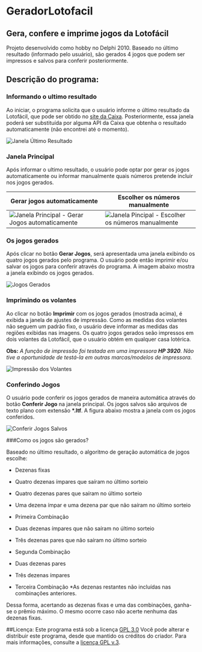 # GeradorLotofacil
## Gera, confere e imprime jogos da Lotofácil
Projeto desenvolvido como hobby no Delphi 2010. Baseado no último resultado (informado pelo usuário), são gerados 4 jogos que podem ser impressos
e salvos para conferir posteriormente.

## Descrição do programa:
### Informando o ultimo resultado
Ao iniciar, o programa solicita que o usuário informe o último resultado da Lotofácil, que pode ser obtido no [site da Caixa](http://loterias.caixa.gov.br/wps/portal/loterias/landing/lotofacil/).
Posteriormente, essa janela poderá ser substituída por alguma API da Caixa que obtenha o resultado automaticamente (não encontrei até o momento).

![Janela Último Resultado](http://i.imgur.com/JPcSvEW.png)

### **Janela Principal**
Após informar o ultimo resultado, o usuário pode optar por gerar os jogos  automaticamente ou informar manualmente quais números pretende incluir nos jogos gerados.

Gerar jogos automaticamente | Escolher os números manualmente
----------------------------|--------------------------------
![Janela Principal - Gerar Jogos automaticamente](http://i.imgur.com/WzWUEnm.png) | ![Janela Pincipal - Escolher os números manualmente](http://i.imgur.com/zKLUmwR.png)

### Os jogos gerados
Após clicar no botão **Gerar Jogos**, será apresentada uma janela exibindo os quatro jogos gerados pelo programa.
O usuário pode então imprimir e/ou salvar os jogos para conferir através do programa. A imagem abaixo mostra a janela exibindo os jogos gerados.

![Jogos Gerados](http://i.imgur.com/HqHJEw6.png)

### Imprimindo os volantes

Ao clicar no botão **Imprimir**  com os jogos gerados (mostrada acima), é exibida a janela de ajustes de impressão.
Como as medidas dos volantes não seguem um padrão fixo, o usuário deve informar as medidas das regiões exibidas nas imagens.
Os quatro jogos gerados seão impressos em dois volantes da Lotofácil, que o usuário obtém em qualquer casa lotérica.

**Obs:**
_A função de impressão foi testada em uma impressora **HP 3920**._
_Não tive a oportunidade de testá-la em outras marcas/modelos de impressora._

![Impressão dos Volantes](http://i.imgur.com/NkKYOj9.png)

### Conferindo Jogos

O usuário pode conferir os jogos gerados de maneira automática através do botão **Conferir Jogo** na janela principal.
Os jogos salvos são arquivos de texto plano com extensão __*.ltf__.
A figura abaixo mostra a janela com os jogos conferidos.

![Conferir Jogos Salvos](http://i.imgur.com/1cUODPF.png)

###Como os jogos são gerados?

Baseado no último resultado, o algoritmo de geração automática de jogos escolhe:

* Dezenas fixas
 * Quatro dezenas ímpares que saíram no último sorteio
 * Quatro dezenas pares que saíram no último sorteio
 * Uma dezena ímpar e uma dezena par que não saíram no último sorteio

* Primeira Combinação
 * Duas dezenas ímpares que não saíram no último sorteio
 * Três dezenas pares que não saíram no último sorteio

* Segunda Combinação
 * Duas dezenas pares
 * Três dezenas ímpares

* Terceira Combinação
 *As dezenas restantes não incluídas nas combinações anteriores.
  
Dessa forma, acertando as dezenas fixas e uma das combinações, ganha-se o prêmio máximo. O mesmo ocorre caso não acerte nenhuma das dezenas fixas.

##Licença:
Este programa está sob a licença [GPL 3.0](https://www.gnu.org/licenses/gpl-3.0.txt)
Você pode alterar e distribuir este programa, desde que mantido os créditos do criador. Para mais informações, consulte a [licença GPL v.3](https://www.gnu.org/licenses/gpl-3.0.txt).

